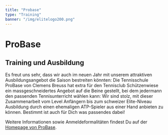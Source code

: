 ```yaml
---
title: "Probase"
type: "Training"
banner: "/img/elitelogo200.png"
---
```


# ProBase

## Training und Ausbildung

Es freut uns sehr, dass wir auch im neuen Jahr mit unserem attraktiven Ausbildungsangebot die Saison bestreiten könnten: Die Tennisschule ProBase von Clemens Breuss hat extra für den Tennisclub Schützenwiese ein massgeschneidertes Angebot auf die Beine gestellt, bei dem jedermann den passenden Tennisunterricht wählen kann: Wir sind stolz, mit dieser Zusammenarbeit vom Level Anfängern bis zum schweizer Elite-Niveau Ausbildung durch einen ehemaligen ATP-Spieler aus einer Hand anbieten zu können. Bestimmt ist auch für Dich was passendes dabei!

Weitere Informationen sowie Anmeldeformalitäten findest Du auf der [Homepage von ProBase](https://www.tennisprobase.com).
